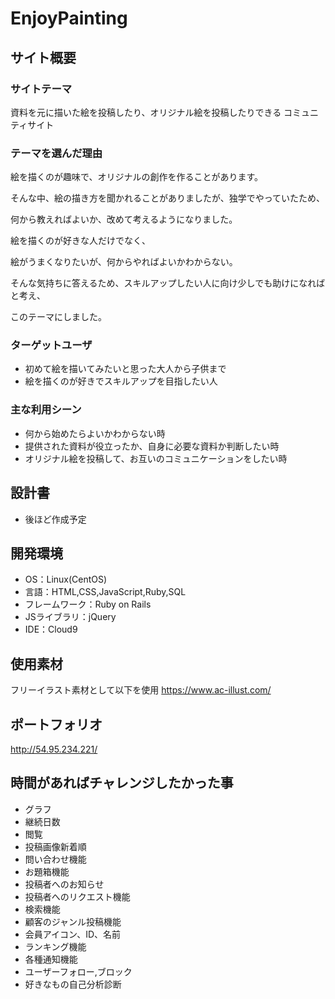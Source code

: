 
# EnjoyPainting


## サイト概要


### サイトテーマ
  資料を元に描いた絵を投稿したり、オリジナル絵を投稿したりできる
  コミュニティサイト
  
### テーマを選んだ理由
  
  絵を描くのが趣味で、オリジナルの創作を作ることがあります。
  
  そんな中、絵の描き方を聞かれることがありましたが、独学でやっていたため、
  
  何から教えればよいか、改めて考えるようになりました。
  
  絵を描くのが好きな人だけでなく、
  
  絵がうまくなりたいが、何からやればよいかわからない。
  
  そんな気持ちに答えるため、スキルアップしたい人に向け少しでも助けになればと考え、
  
  このテーマにしました。
  
### ターゲットユーザ
* 初めて絵を描いてみたいと思った大人から子供まで
* 絵を描くのが好きでスキルアップを目指したい人

### 主な利用シーン
* 何から始めたらよいかわからない時
* 提供された資料が役立ったか、自身に必要な資料か判断したい時
* オリジナル絵を投稿して、お互いのコミュニケーションをしたい時

## 設計書
* 後ほど作成予定

## 開発環境
- OS：Linux(CentOS)
- 言語：HTML,CSS,JavaScript,Ruby,SQL
- フレームワーク：Ruby on Rails
- JSライブラリ：jQuery
- IDE：Cloud9
​
## 使用素材
  フリーイラスト素材として以下を使用
https://www.ac-illust.com/


## ポートフォリオ
   http://54.95.234.221/


## 時間があればチャレンジしたかった事
* グラフ
* 継続日数
* 閲覧
* 投稿画像新着順
* 問い合わせ機能
* お題箱機能
* 投稿者へのお知らせ
* 投稿者へのリクエスト機能
* 検索機能
* 顧客のジャンル投稿機能
* 会員アイコン、ID、名前
* ランキング機能
* 各種通知機能
* ユーザーフォロー,ブロック
* 好きなもの自己分析診断